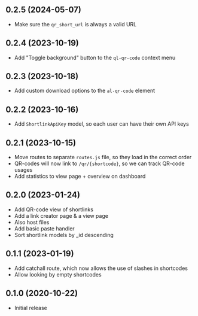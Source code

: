 ## 0.2.5 (2024-05-07)

* Make sure the `qr_short_url` is always a valid URL

## 0.2.4 (2023-10-19)

* Add "Toggle background" button to the `ql-qr-code` context menu

## 0.2.3 (2023-10-18)

* Add custom download options to the `al-qr-code` element

## 0.2.2 (2023-10-16)

* Add `ShortlinkApiKey` model, so each user can have their own API keys

## 0.2.1 (2023-10-15)

* Move routes to separate `routes.js` file, so they load in the correct order
* QR-codes will now link to `/qr/{shortcode}`, so we can track QR-code usages
* Add statistics to view page + overview on dashboard

## 0.2.0 (2023-01-24)

* Add QR-code view of shortlinks
* Add a link creator page & a view page
* Also host files
* Add basic paste handler
* Sort shortlink models by _id descending

## 0.1.1 (2023-01-19)

* Add catchall route, which now allows the use of slashes in shortcodes
* Allow looking by empty shortcodes

## 0.1.0 (2020-10-22)

* Initial release